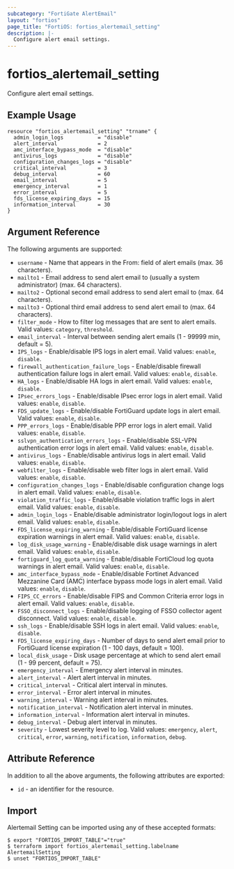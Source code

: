 ```yaml
---
subcategory: "FortiGate AlertEmail"
layout: "fortios"
page_title: "FortiOS: fortios_alertemail_setting"
description: |-
  Configure alert email settings.
---
```


# fortios_alertemail_setting
Configure alert email settings.

## Example Usage

```hcl
resource "fortios_alertemail_setting" "trname" {
  admin_login_logs           = "disable"
  alert_interval             = 2
  amc_interface_bypass_mode  = "disable"
  antivirus_logs             = "disable"
  configuration_changes_logs = "disable"
  critical_interval          = 3
  debug_interval             = 60
  email_interval             = 5
  emergency_interval         = 1
  error_interval             = 5
  fds_license_expiring_days  = 15
  information_interval       = 30
}
```

## Argument Reference

The following arguments are supported:

* `username` - Name that appears in the From: field of alert emails (max. 36 characters).
* `mailto1` - Email address to send alert email to (usually a system administrator) (max. 64 characters).
* `mailto2` - Optional second email address to send alert email to (max. 64 characters).
* `mailto3` - Optional third email address to send alert email to (max. 64 characters).
* `filter_mode` - How to filter log messages that are sent to alert emails. Valid values: `category`, `threshold`.
* `email_interval` - Interval between sending alert emails (1 - 99999 min, default = 5).
* `IPS_logs` - Enable/disable IPS logs in alert email. Valid values: `enable`, `disable`.
* `firewall_authentication_failure_logs` - Enable/disable firewall authentication failure logs in alert email. Valid values: `enable`, `disable`.
* `HA_logs` - Enable/disable HA logs in alert email. Valid values: `enable`, `disable`.
* `IPsec_errors_logs` - Enable/disable IPsec error logs in alert email. Valid values: `enable`, `disable`.
* `FDS_update_logs` - Enable/disable FortiGuard update logs in alert email. Valid values: `enable`, `disable`.
* `PPP_errors_logs` - Enable/disable PPP error logs in alert email. Valid values: `enable`, `disable`.
* `sslvpn_authentication_errors_logs` - Enable/disable SSL-VPN authentication error logs in alert email. Valid values: `enable`, `disable`.
* `antivirus_logs` - Enable/disable antivirus logs in alert email. Valid values: `enable`, `disable`.
* `webfilter_logs` - Enable/disable web filter logs in alert email. Valid values: `enable`, `disable`.
* `configuration_changes_logs` - Enable/disable configuration change logs in alert email. Valid values: `enable`, `disable`.
* `violation_traffic_logs` - Enable/disable violation traffic logs in alert email. Valid values: `enable`, `disable`.
* `admin_login_logs` - Enable/disable administrator login/logout logs in alert email. Valid values: `enable`, `disable`.
* `FDS_license_expiring_warning` - Enable/disable FortiGuard license expiration warnings in alert email. Valid values: `enable`, `disable`.
* `log_disk_usage_warning` - Enable/disable disk usage warnings in alert email. Valid values: `enable`, `disable`.
* `fortiguard_log_quota_warning` - Enable/disable FortiCloud log quota warnings in alert email. Valid values: `enable`, `disable`.
* `amc_interface_bypass_mode` - Enable/disable Fortinet Advanced Mezzanine Card (AMC) interface bypass mode logs in alert email. Valid values: `enable`, `disable`.
* `FIPS_CC_errors` - Enable/disable FIPS and Common Criteria error logs in alert email. Valid values: `enable`, `disable`.
* `FSSO_disconnect_logs` - Enable/disable logging of FSSO collector agent disconnect. Valid values: `enable`, `disable`.
* `ssh_logs` - Enable/disable SSH logs in alert email. Valid values: `enable`, `disable`.
* `FDS_license_expiring_days` - Number of days to send alert email prior to FortiGuard license expiration (1 - 100 days, default = 100).
* `local_disk_usage` - Disk usage percentage at which to send alert email (1 - 99 percent, default = 75).
* `emergency_interval` - Emergency alert interval in minutes.
* `alert_interval` - Alert alert interval in minutes.
* `critical_interval` - Critical alert interval in minutes.
* `error_interval` - Error alert interval in minutes.
* `warning_interval` - Warning alert interval in minutes.
* `notification_interval` - Notification alert interval in minutes.
* `information_interval` - Information alert interval in minutes.
* `debug_interval` - Debug alert interval in minutes.
* `severity` - Lowest severity level to log. Valid values: `emergency`, `alert`, `critical`, `error`, `warning`, `notification`, `information`, `debug`.


## Attribute Reference

In addition to all the above arguments, the following attributes are exported:
* `id` - an identifier for the resource.

## Import

Alertemail Setting can be imported using any of these accepted formats:
```
$ export "FORTIOS_IMPORT_TABLE"="true"
$ terraform import fortios_alertemail_setting.labelname AlertemailSetting
$ unset "FORTIOS_IMPORT_TABLE"
```
